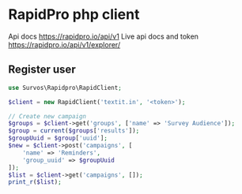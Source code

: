 # RapidPro php client

Api docs https://rapidpro.io/api/v1
Live api docs and token https://rapidpro.io/api/v1/explorer/

## Register user
```php
use Survos\Rapidpro\RapidClient;

$client = new RapidClient('textit.in', '<token>');

// Create new campaign
$groups = $client->get('groups', ['name' => 'Survey Audience']);
$group = current($groups['results']);
$groupUuid = $group['uuid'];
$new = $client->post('campaigns', [
    'name' => 'Reminders',
    'group_uuid' => $groupUuid
]);
$list = $client->get('campaigns', []);
print_r($list);

```
